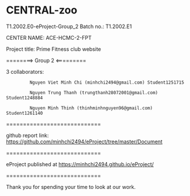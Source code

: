# CENTRAL-zoo
T1.2002.E0-eProject-Group_2
Batch no.: T1.2002.E1

CENTER NAME: ACE-HCMC-2-FPT

Project title: Prime Fitness club website

========> Group 2 <=========

3 collaborators:

             Nguyen Viet Minh Chi (minhchi2494@gmail.com) Student1251715

             Nguyen Trung Thanh (trungthanh28072001@gmail.com) Student1248884
             
             Nguyen Minh Thinh (thinhminhnguyen96@gmail.com) Student1261140
============================

github report link: https://github.com/minhchi2494/eProject/tree/master/Document

============================

eProject published at https://minhchi2494.github.io/eProject/

============================

Thank you for spending your time to look at our work.
